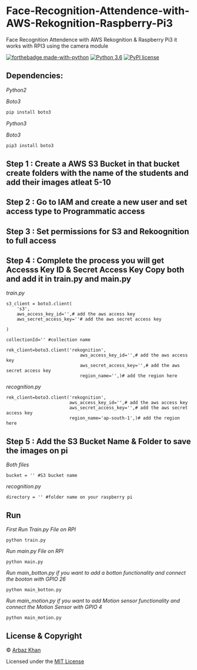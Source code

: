 # Face-Recognition-Attendence-with-AWS-Rekognition-Raspberry-Pi3
Face Recognition Attendence with AWS Rekognition &amp; Raspberry Pi3 it works with RPI3 using the camera module

[![forthebadge made-with-python](http://ForTheBadge.com/images/badges/made-with-python.svg)](https://www.python.org/)                  [![Python 3.6](https://img.shields.io/badge/python-3.6-blue.svg)](https://www.python.org/downloads/release/python-360/)          [![PyPI license](https://img.shields.io/pypi/l/ansicolortags.svg)](https://pypi.python.org/pypi/ansicolortags/)

## Dependencies:

*Python2*

*Boto3*
```python
pip install boto3
```

*Python3*

*Boto3*
```python
pip3 install boto3
```
## Step 1 : Create a AWS S3 Bucket in that bucket create folders with the name of the students and add their images atleat 5-10

## Step 2 : Go to IAM and create a new user and set access type to Programmatic access 

## Step 3 : Set permissions for S3 and Rekoognition to full access 

## Step 4 : Complete the process you will get Accesss Key ID & Secret Access Key Copy both and add it in train.py and main.py
*train.py*
```
s3_client = boto3.client(
    's3',
    aws_access_key_id='',# add the aws access key
    aws_secret_access_key=''# add the aws secret access key
    
)

collectionId='' #collection name

rek_client=boto3.client('rekognition',
                            aws_access_key_id='',# add the aws access key
                            aws_secret_access_key='',# add the aws secret access key
                            region_name='',)# add the region here

```
*recognition.py*
```
rek_client=boto3.client('rekognition',
                        aws_access_key_id='',# add the aws access key
                        aws_secret_access_key='',# add the aws secret access key
                        region_name='ap-south-1',)# add the region here
```

## Step 5 : Add the S3 Bucket Name & Folder to save the images on pi
*Both files* 
```
bucket = '' #S3 bucket name
```
*recognition.py*
```
directory = '' #folder name on your raspberry pi
```

## Run
*First Run Train.py File on RPI*
```
python train.py
```

*Run main.py File on RPI*
```
python main.py
```
*Run main_botton.py if you want to add a botton functionality and connect the booton with GPIO 26*
```
python main_botton.py
```
*Run main_motion.py if you want to add Motion sensor functionality and connect the Motion Sensor with GPIO 4*
```
python main_motion.py
```

## License & Copyright
© [Arbaz Khan](https://arbazkhan4712.github.io/Contact.html)

Licensed under the [MIT License](LICENSE)
